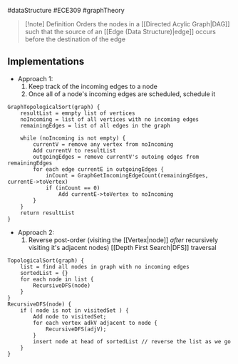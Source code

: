 #dataStructure #ECE309 #graphTheory 

>[!note] Definition
>Orders the nodes in a [[Directed Acylic Graph|DAG]] such that the source of an [[Edge (Data Structure)|edge]] occurs before the destination of the edge

## Implementations
- Approach 1:
	1. Keep track of the incoming edges to a node
	2. Once all of a node's incoming edges are scheduled, schedule it
```psuedocode
GraphTopologicalSort(graph) {
	resultList = emnpty list of vertices
	noIncoming = list of all vertices with no incoming edges
	remainingEdges = list of all edges in the graph

	while (noIncoming is not empty) {
		currentV = remove any vertex from noIncoming
		Add currentV to resultList
		outgoingEdges = remove currentV's outoing edges from remainingEdges
		for each edge currentE in outgoingEdges {
			inCount = GraphGetIncomingEdgeCount(remainingEdges, currentE->toVertex)
			if (inCount == 0)
				Add currentE->toVertex to noIncoming
		}
	}
	return resultList
}
```

- Approach 2:
	1. Reverse post-order (visiting the [[Vertex|node]] *after* recursively visiting it's adjacent nodes) [[Depth First Search|DFS]] traversal
```psuedocode
TopologicalSort(graph) {
	list = find all nodes in graph with no incoming edges
	sortedList = {}
	for each node in list {
		RecursiveDFS(node)
	}
}
RecursiveDFS(node) {
	if ( node is not in visitedSet ) {
		Add node to visitedSet;
		for each vertex adkV adjacent to node {
			RecursiveDFS(adjV);
		}
		insert node at head of sortedList // reverse the list as we go
	}
}
```